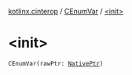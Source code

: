 [kotlinx.cinterop](../index.md) / [CEnumVar](index.md) / [&lt;init&gt;](./-init-.md)

# &lt;init&gt;

`CEnumVar(rawPtr: `[`NativePtr`](../-native-ptr.md)`)`